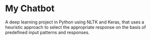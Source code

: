 # My Chatbot
 A deep learning project in Python using NLTK and Keras, that uses a heuristic approach to select the appropriate response on the basis of predefined input patterns and responses.

